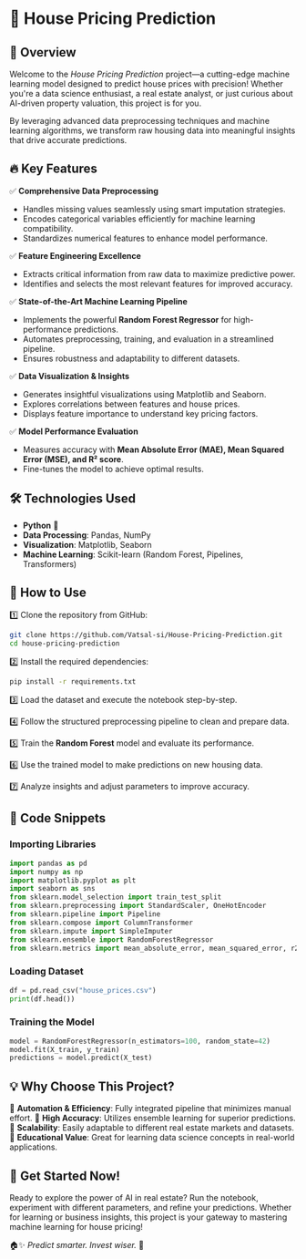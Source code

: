 # 🏡 House Pricing Prediction

## 🚀 Overview
Welcome to the *House Pricing Prediction* project—a cutting-edge machine learning model designed to predict house prices with precision! Whether you're a data science enthusiast, a real estate analyst, or just curious about AI-driven property valuation, this project is for you. 

By leveraging advanced data preprocessing techniques and machine learning algorithms, we transform raw housing data into meaningful insights that drive accurate predictions. 

## 🔥 Key Features
✅ **Comprehensive Data Preprocessing**
   - Handles missing values seamlessly using smart imputation strategies.
   - Encodes categorical variables efficiently for machine learning compatibility.
   - Standardizes numerical features to enhance model performance.

✅ **Feature Engineering Excellence**
   - Extracts critical information from raw data to maximize predictive power.
   - Identifies and selects the most relevant features for improved accuracy.

✅ **State-of-the-Art Machine Learning Pipeline**
   - Implements the powerful **Random Forest Regressor** for high-performance predictions.
   - Automates preprocessing, training, and evaluation in a streamlined pipeline.
   - Ensures robustness and adaptability to different datasets.

✅ **Data Visualization & Insights**
   - Generates insightful visualizations using Matplotlib and Seaborn.
   - Explores correlations between features and house prices.
   - Displays feature importance to understand key pricing factors.

✅ **Model Performance Evaluation**
   - Measures accuracy with **Mean Absolute Error (MAE), Mean Squared Error (MSE), and R² score**.
   - Fine-tunes the model to achieve optimal results.
   
## 🛠 Technologies Used
- **Python** 🐍
- **Data Processing**: Pandas, NumPy
- **Visualization**: Matplotlib, Seaborn
- **Machine Learning**: Scikit-learn (Random Forest, Pipelines, Transformers)

## 🎯 How to Use
1️⃣ Clone the repository from GitHub:
   ```bash
   git clone https://github.com/Vatsal-si/House-Pricing-Prediction.git
   cd house-pricing-prediction
   ```

2️⃣ Install the required dependencies:
   ```bash
   pip install -r requirements.txt
   ```

3️⃣ Load the dataset and execute the notebook step-by-step.

4️⃣ Follow the structured preprocessing pipeline to clean and prepare data.

5️⃣ Train the **Random Forest** model and evaluate its performance.

6️⃣ Use the trained model to make predictions on new housing data.

7️⃣ Analyze insights and adjust parameters to improve accuracy.

## 📌 Code Snippets
### Importing Libraries
```python
import pandas as pd
import numpy as np
import matplotlib.pyplot as plt
import seaborn as sns
from sklearn.model_selection import train_test_split
from sklearn.preprocessing import StandardScaler, OneHotEncoder
from sklearn.pipeline import Pipeline
from sklearn.compose import ColumnTransformer
from sklearn.impute import SimpleImputer
from sklearn.ensemble import RandomForestRegressor
from sklearn.metrics import mean_absolute_error, mean_squared_error, r2_score
```

### Loading Dataset
```python
df = pd.read_csv("house_prices.csv")
print(df.head())
```

### Training the Model
```python
model = RandomForestRegressor(n_estimators=100, random_state=42)
model.fit(X_train, y_train)
predictions = model.predict(X_test)
```

## 💡 Why Choose This Project?
🔹 **Automation & Efficiency**: Fully integrated pipeline that minimizes manual effort.
🔹 **High Accuracy**: Utilizes ensemble learning for superior predictions.
🔹 **Scalability**: Easily adaptable to different real estate markets and datasets.
🔹 **Educational Value**: Great for learning data science concepts in real-world applications.

## 📌 Get Started Now!
Ready to explore the power of AI in real estate? Run the notebook, experiment with different parameters, and refine your predictions. Whether for learning or business insights, this project is your gateway to mastering machine learning for house pricing!

🏠✨ *Predict smarter. Invest wiser.* 🚀
